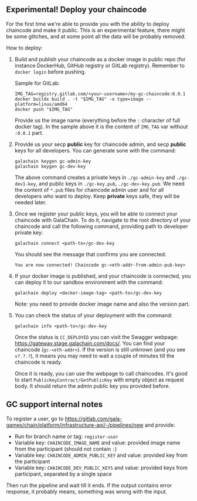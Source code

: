 ## Experimental! Deploy your chaincode

For the first time we're able to provide you with the ability to deploy chaincode and make it public. This is an experimental feature, there might be some glitches, and at some point all the data will be probably removed.

How to deploy:

1. Build and publish your chaincode as a docker image in public repo (for instance DockerHub, GitHub registry or GitLab registry). Remember to `docker login` before pushing.

   Sample for GitLab:

   ````
   IMG_TAG=registry.gitlab.com/<your-username>/my-gc-chaincode:0.0.1
   docker buildx build . -t "$IMG_TAG" -o type=image --platform=linux/amd64
   docker push "$IMG_TAG"
   ````

   Provide us the image name (everything before the `:` character of full docker tag). In the sample above it is the content of `IMG_TAG` var without `:0.0.1` part.

2. Provide us your secp **public** key for chaincode admin, and secp **public** keys for all developers. You can generate sone with the command:

   ```
   galachain keygen gc-admin-key
   galachain keygen gc-dev-key
   ```

   The above command creates a private keys in `./gc-admin-key` and `./gc-dev1-key`, and public keys in `./gc-key.pub`, `./gc-dev-key.pub`.  We need the content of `*.pub` files for chaincode admin user and for all developers who want to deploy. Keep **private** keys safe, they will be needed later.

3. Once we register your public keys, you will be able to connect your chaincode with GalaChain. To do it, navigate to the root directory of your chaincode and call the following command, providing path to developer private key:

   ```
   galachain connect <path-to>/gc-dev-key
   ```

   You should see the message that confirms you are connected:

   ```
   You are now connected! Chaincode gc-<eth-addr-from-admin-pub-key>
   ```

4. If your docker image is published, and your chaincode is connected, you can deploy it to our sandbox environment with the command:

   ```
   galachain deploy <docker-image-tag> <path-to>/gc-dev-key
   ```

   Note: you need to provide docker image name and also the version part.

5. You can check the status of your deployment with the command:

   ```
   galachain info <path-to>/gc-dev-key
   ```

   Once the status is `CC_DEPLOYED` you can visit the Swagger webpage: https://gateway.stage.galachain.com/docs/. You can find your chaincode (`gc-<eth-addr>`). If the version is still unknown (and you see `v?.?.?`), it means you may need to wait a couple of minutes till the chaincode is ready.

   Once it is ready, you can use the webpage to call chaincodes. It's good to start `PublicKeyContract/GetPublicKey` with empty object as request body. It should return the admin public key you provided before.

## GC support internal notes

To register a user, go to https://gitlab.com/gala-games/chain/platform/infrastructure-api/-/pipelines/new and provide:

* Run for branch name or tag: `register-user`
* Variable key: `CHAINCODE_IMAGE_NAME` and value: provided image name from the participant (should not contain `:`)
* Variable key: `CHAINCODE_ADMIN_PUBLIC_KEY` and value: provided key from the participant
* Variable key: `CHAINCODE_DEV_PUBLIC_KEYS` and value: provided keys from participant, separated by a single space

Then run the pipeline and wait till it ends. If the output contains error response, it probably means, something was wrong with the input.